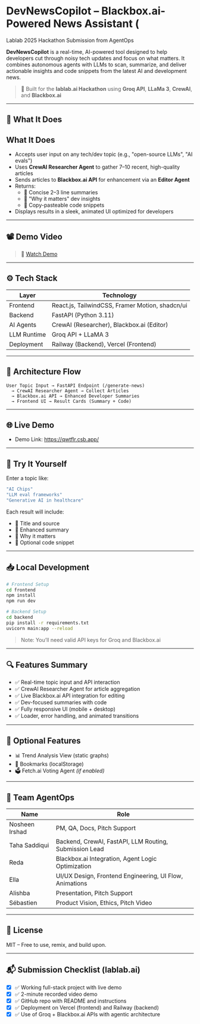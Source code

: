 # DevNewsCopilot – Blackbox.ai-Powered News Assistant (
Lablab 2025 Hackathon Submission from AgentOps

**DevNewsCopilot** is a real-time, AI-powered tool designed to help developers cut through noisy tech updates and focus on what matters. It combines autonomous agents with LLMs to scan, summarize, and deliver actionable insights and code snippets from the latest AI and development news.

> 🔬 Built for the **lablab.ai Hackathon** using **Groq API**, **LLaMa 3**, **CrewAI**, and **Blackbox.ai**

---

## 🚀 What It Does
## What It Does

- Accepts user input on any tech/dev topic (e.g., "open-source LLMs", "AI evals")
- Uses **CrewAI Researcher Agent** to gather 7–10 recent, high-quality articles
- Sends articles to **Blackbox.ai API** for enhancement via an **Editor Agent**
- Returns:
  - 🔹 Concise 2–3 line summaries
  - 🔹 "Why it matters" dev insights
  - 🔹 Copy-pasteable code snippets
- Displays results in a sleek, animated UI optimized for developers

---

## 📽️ Demo Video

> 🎥 [Watch Demo](https://your-demo-link.com)

---

## ⚙️ Tech Stack

| Layer | Technology |
|-------|------------|
| Frontend | React.js, TailwindCSS, Framer Motion, shadcn/ui |
| Backend | FastAPI (Python 3.11) |
| AI Agents | CrewAI (Researcher), Blackbox.ai (Editor) |
| LLM Runtime | Groq API + LLaMA 3 |
| Deployment | Railway (Backend), Vercel (Frontend) |

---

## 📐 Architecture Flow

```
User Topic Input → FastAPI Endpoint (/generate-news)
  → CrewAI Researcher Agent → Collect Articles
  → Blackbox.ai API → Enhanced Developer Summaries
  → Frontend UI → Result Cards (Summary + Code)
```

---

## 🌐 Live Demo

- Demo Link: https://qwtflr.csb.app/

---

## 🧪 Try It Yourself

Enter a topic like:

```bash
"AI Chips"
"LLM eval frameworks"
"Generative AI in healthcare"
```

Each result will include:
- 🔹 Title and source
- 🔹 Enhanced summary
- 🔹 Why it matters
- 🔹 Optional code snippet

---

## 📥 Local Development

```bash
# Frontend Setup
cd frontend
npm install
npm run dev

# Backend Setup
cd backend
pip install -r requirements.txt
uvicorn main:app --reload
```

> Note: You’ll need valid API keys for Groq and Blackbox.ai

---

## 🔍 Features Summary

- ✅ Real-time topic input and API interaction
- ✅ CrewAI Researcher Agent for article aggregation
- ✅ Live Blackbox.ai API integration for editing
- ✅ Dev-focused summaries with code
- ✅ Fully responsive UI (mobile + desktop)
- ✅ Loader, error handling, and animated transitions

---

## 🧠 Optional Features

- 📊 Trend Analysis View (static graphs)
- 📌 Bookmarks (localStorage)
- 🗳️ Fetch.ai Voting Agent *(if enabled)*

---

## 👥 Team AgentOps

| Name | Role |
|------|------|
| Nosheen Irshad | PM, QA, Docs, Pitch Support|
| Taha Saddiqui | Backend, CrewAI, FastAPI, LLM Routing, Submission Lead  |
| Reda | Blackbox.ai Integration, Agent Logic Optimization |
| Ella | UI/UX Design, Frontend Engineering, UI Flow, Animations |
| Alishba |Presentation, Pitch Support |
| Sébastien | Product Vision, Ethics, Pitch Video |

---

## 📄 License

MIT – Free to use, remix, and build upon.

---

## 📬 Submission Checklist (lablab.ai)

- [x] ✅ Working full-stack project with live demo
- [x] ✅ 2-minute recorded video demo
- [x] ✅ GitHub repo with README and instructions
- [x] ✅ Deployment on Vercel (frontend) and Railway (backend)
- [x] ✅ Use of Groq + Blackbox.ai APIs with agentic architecture
